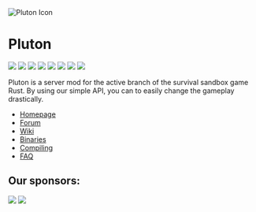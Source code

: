 <img src="https://i.imgur.com/4fc6QT8.png" alt="Pluton Icon">

Pluton
======

<a href='https://jenkins.pluton.team/job/Pluton.Rust/'>
  <img src='http://jenkins.pluton.team/buildStatus/icon?job=Pluton.Rust'></a>
<a href='https://github.com/Notulp/Pluton/blob/master/LICENSE'>
  <img src='https://img.shields.io/github/license/notulp/pluton.svg'></a>
<a href='https://github.com/Notulp/Pluton/releases/latest'>
  <img src='https://img.shields.io/github/release/notulp/pluton.svg'></a>
<a href='https://github.com/Notulp/Pluton/network'>
  <img src='https://img.shields.io/github/forks/notulp/pluton.svg'></a>
<a href='https://github.com/Notulp/Pluton/stargazers'>
  <img src='https://img.shields.io/github/stars/notulp/pluton.svg'></a>
<a href='https://github.com/Notulp/Pluton/issues'>
  <img src='https://img.shields.io/github/issues/notulp/pluton.svg'></a>
<a href='https://gitter.im/Notulp/Pluton'>
  <img src='https://badges.gitter.im/Join%20Chat.svg'></a>
<a href='http://forum.pluton.team/chat/'>
  <img src='https://img.shields.io/badge/IRC-JOIN_CHAT-lightgrey.svg'></a>
  

Pluton is a server mod for the active branch of the survival sandbox game Rust. By using our simple API, you can to easily change the gameplay drastically.

* [Homepage](http://pluton.team) 
* [Forum](http://forum.pluton.team)
* [Wiki](http://forum.pluton.team/wiki/index/)
* [Binaries](http://dl.pluton.team)
* [Compiling](http://forum.pluton.team/wiki/compiling/)
* [FAQ](http://forum.pluton.team/wiki/faq/)


Our sponsors:
------------

<a href="http://www.streamline-servers.com" alt="Streamline Servers">
  <img src="https://i.imgur.com/ZlZ3vBN.png"></a>
<a href="http://fpsplayers.com" alt="FPS Players">
  <img src="http://i.imgur.com/z7OEC52.png"></a>

